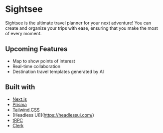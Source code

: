 # Sightsee

Sightsee is the ultimate travel planner for your next adventure! You can create and organize your trips with ease, ensuring that you make the most of every moment.

## Upcoming Features
- Map to show points of interest
- Real-time collaboration
- Destination travel templates generated by AI


## Built with
- [Next.js](https://nextjs.org)
- [Prisma](https://prisma.io)
- [Tailwind CSS](https://tailwindcss.com)
- [Headless UI]](https://headlessui.com/)
- [tRPC](https://trpc.io)
- [Clerk](https://clerk.com/)
